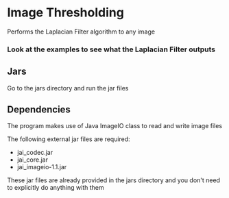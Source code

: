 # Image Thresholding
Performs the Laplacian Filter algorithm to any image

### Look at the examples to see what the Laplacian Filter outputs

## Jars
Go to the jars directory and run the jar files 

## Dependencies
The program makes use of Java ImageIO class to read and write image files

The following external jar files are required:
* jai_codec.jar
* jai_core.jar
* jai_imageio-1.1.jar

These jar files are already provided in the jars directory and you don't need to explicitly do anything with them



